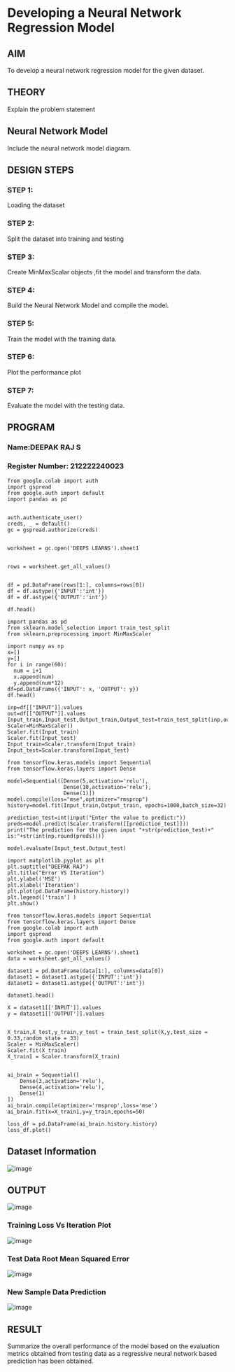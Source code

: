 # Developing a Neural Network Regression Model

## AIM

To develop a neural network regression model for the given dataset.

## THEORY

Explain the problem statement

## Neural Network Model

Include the neural network model diagram.

## DESIGN STEPS

### STEP 1:

Loading the dataset

### STEP 2:

Split the dataset into training and testing

### STEP 3:

Create MinMaxScalar objects ,fit the model and transform the data.

### STEP 4:

Build the Neural Network Model and compile the model.

### STEP 5:

Train the model with the training data.

### STEP 6:

Plot the performance plot

### STEP 7:

Evaluate the model with the testing data.

## PROGRAM
### Name:DEEPAK RAJ S
### Register Number: 212222240023
```
from google.colab import auth
import gspread
from google.auth import default
import pandas as pd


auth.authenticate_user()
creds, _ = default()
gc = gspread.authorize(creds)


worksheet = gc.open('DEEPS LEARNS').sheet1


rows = worksheet.get_all_values()


df = pd.DataFrame(rows[1:], columns=rows[0])
df = df.astype({'INPUT':'int'})
df = df.astype({'OUTPUT':'int'})

df.head()

import pandas as pd
from sklearn.model_selection import train_test_split
from sklearn.preprocessing import MinMaxScaler

import numpy as np
x=[]
y=[]
for i in range(60):
  num = i+1
  x.append(num)
  y.append(num*12)
df=pd.DataFrame({'INPUT': x, 'OUTPUT': y})
df.head()

inp=df[["INPUT"]].values
out=df[["OUTPUT"]].values
Input_train,Input_test,Output_train,Output_test=train_test_split(inp,out,test_size=0.33)
Scaler=MinMaxScaler()
Scaler.fit(Input_train)
Scaler.fit(Input_test)
Input_train=Scaler.transform(Input_train)
Input_test=Scaler.transform(Input_test)

from tensorflow.keras.models import Sequential
from tensorflow.keras.layers import Dense

model=Sequential([Dense(5,activation='relu'),
                  Dense(10,activation='relu'),
                  Dense(1)])
model.compile(loss="mse",optimizer="rmsprop")
history=model.fit(Input_train,Output_train, epochs=1000,batch_size=32)

prediction_test=int(input("Enter the value to predict:"))
preds=model.predict(Scaler.transform([[prediction_test]]))
print("The prediction for the given input "+str(prediction_test)+" is:"+str(int(np.round(preds))))

model.evaluate(Input_test,Output_test)

import matplotlib.pyplot as plt
plt.suptitle("DEEPAK RAJ")
plt.title("Error VS Iteration")
plt.ylabel('MSE')
plt.xlabel('Iteration')
plt.plot(pd.DataFrame(history.history))
plt.legend(['train'] )
plt.show()

from tensorflow.keras.models import Sequential
from tensorflow.keras.layers import Dense
from google.colab import auth
import gspread
from google.auth import default

worksheet = gc.open('DEEPS LEARNS').sheet1
data = worksheet.get_all_values()

dataset1 = pd.DataFrame(data[1:], columns=data[0])
dataset1 = dataset1.astype({'INPUT':'int'})
dataset1 = dataset1.astype({'OUTPUT':'int'})

dataset1.head()

X = dataset1[['INPUT']].values
y = dataset1[['OUTPUT']].values


X_train,X_test,y_train,y_test = train_test_split(X,y,test_size = 0.33,random_state = 33)
Scaler = MinMaxScaler()
Scaler.fit(X_train)
X_train1 = Scaler.transform(X_train)


ai_brain = Sequential([
    Dense(3,activation='relu'),
    Dense(4,activation='relu'),
    Dense(1)
])
ai_brain.compile(optimizer='rmsprop',loss='mse')
ai_brain.fit(x=X_train1,y=y_train,epochs=50)

loss_df = pd.DataFrame(ai_brain.history.history)
loss_df.plot()
```
## Dataset Information
![image](https://github.com/DEEPAK2200233/basic-nn-model/assets/118707676/9d491e66-b987-423e-8887-e98970aa70a9)

## OUTPUT
![image](https://github.com/DEEPAK2200233/basic-nn-model/assets/118707676/3bb9ea2a-3757-43f0-95cd-4518f6c430b9)

### Training Loss Vs Iteration Plot
![image](https://github.com/DEEPAK2200233/basic-nn-model/assets/118707676/bab24a43-c7ad-43f6-8827-67c64ddc11d2)

### Test Data Root Mean Squared Error

![image](https://github.com/DEEPAK2200233/basic-nn-model/assets/118707676/b7c63c45-f0d5-4dd3-8da9-1aac08dd40f9)

### New Sample Data Prediction

![image](https://github.com/DEEPAK2200233/basic-nn-model/assets/118707676/750f6d4b-d8d7-4fa7-8ad5-4cca6258eb64)


## RESULT
Summarize the overall performance of the model based on the evaluation metrics obtained from testing data as a regressive neural network based prediction has been obtained.
